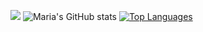![](https://komarev.com/ghpvc/?username=e4fgg&color=f790b0)
![Maria's GitHub stats](https://github-readme-stats.vercel.app/api?username=e4fgg&show_icons=true&theme=dracula)
[![Top Languages](https://github-readme-stats.vercel.app/api/top-langs/?username=e4fgg&layout=donut&bg_color=f790b0&text_color=ffffff&title_color=ffffff)](https://github.com/anuraghazra/github-readme-stats)
